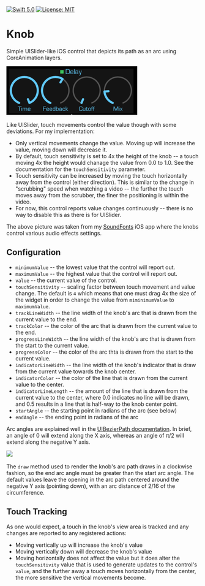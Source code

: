 [![Swift 5.0](https://img.shields.io/badge/Swift-5.0-orange.svg?style=flat)](https://swift.org)
[![License: MIT](https://img.shields.io/badge/License-MIT-yellow.svg)](https://opensource.org/licenses/MIT)

# Knob

Simple UISlider-like iOS control that depicts its path as an arc using CoreAnimation layers.

![](example.png)

Like UISlider, touch movements control the value though with some deviations. For my implementation:

* Only vertical movements change the value. Moving up will increase the value, moving down will decrease it.
* By default, touch sensitivity is set to 4x the height of the knob -- a touch moving 4x the height would
  chanage the value from 0.0 to 1.0. See the documentation for the `touchSensitivity` parameter.
* Touch sensitivity can be increased by moving the touch horizontally away from the control (either direction).
  This is similar to the change in "scrubbing" speed when watching a video -- the further the touch moves away
  from the scrubber, the finer the positioning is within the video.
* For now, this control reports value changes continuously -- there is no way to disable this as there is for
  UISlider.

The above picture was taken from my [SoundFonts](https://github.com/bradhowes/SoundFonts) iOS app where the
knobs control various audio effects settings.

## Configuration

* `minimumValue` -- the lowest value that the control will report out.
* `maximumValue` -- the highest value that the control will report out.
* `value` -- the current value of the control.
* `touchSensitivity` -- scaling factor between touch movement and value change. The default is `4` which means that one must drag 4x the size of the widget in order to change the value from
   `miminimumValue` to `maximumValue`.
* `trackLineWidth` -- the line width of the knob's arc that is drawn from the current value to the end.
* `trackColor` -- the color of the arc that is drawn from the current value to the end.
* `progressLineWidth` -- the line width of the knob's arc that is drawn from the start to the current value.
* `progressColor` -- the color of the arc thta is drawn from the start to the current value.
* `indicatorLineWidth` -- the line width of the knob's indicator that is draw from the current value towards the knob center.
* `indicatorColor` -- the color of the line that is drawn from the current value to the center.
* `indicatorLineLength` -- the amount of the line that is drawn from the current value to the center, where 0.0 indicates no line will be drawn, and 0.5 results in a line that is half-way to the knob center point.
* `startAngle` -- the starting point in radians of the arc (see below)
* `endAngle` -- the ending point in radians of the arc

Arc angles are explained well in the  [UIBezierPath documentation](https://developer.apple.com/documentation/uikit/uibezierpath/1624358-init). In brief, an angle of 0 will extend along the X axis, whereas an
angle of π/2 will extend along the negative Y axis.

![](https://docs-assets.developer.apple.com/published/741002b545/radians_circle_4de280d3-557c-4d69-8f12-efed200dbbd3.jpg)

The `draw` method used to render the knob's arc path draws in a clockwise fashion, so the end arc angle must be greater than the start arc angle. The default values leave the opening in the arc path centered
around the negative Y axis (pointing down), with an arc distance of 2/16 of the circumference.

## Touch Tracking

As one would expect, a touch in the knob's view area is tracked and any changes are reported to any registered actions:

* Moving vertically up will increase the knob's value
* Moving vertically down will decrease the knob's value
* Moving horizontally does not affect the value but it does alter the `touchSensitivity` value that is used to generate updates to the control's `value`, and the further away a touch moves horizontally from the center, the more sensitive the vertical movements become.
